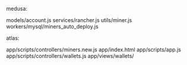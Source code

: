 medusa:

models/account.js
services/rancher.js
utils/miner.js
workers/mysql/miners_auto_deploy.js

atlas:

app/scripts/controllers/miners.new.js
app/index.html
app/scripts/app.js
app/scripts/controllers/wallets.js
app/views/wallets/
